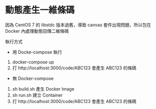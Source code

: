 # 動態產生一維條碼

因為 CentOS 7 的 libstdc 版本過舊，導致 canvas 套件出現問題，所以包在 Docker 內處理動態回傳二維條碼

執行方式

- 用 Docke-compose 執行

1. docker-compose up
2. 打 http://localhost:3000/code/ABC123 會產生 ABC123 的條碼

- 無 Docker-compose

1. sh build.sh 產生 Docker Image
2. sh run.sh 建立 Container
3. 打 http://localhost:3000/code/ABC123 會產生 ABC123 的條碼
